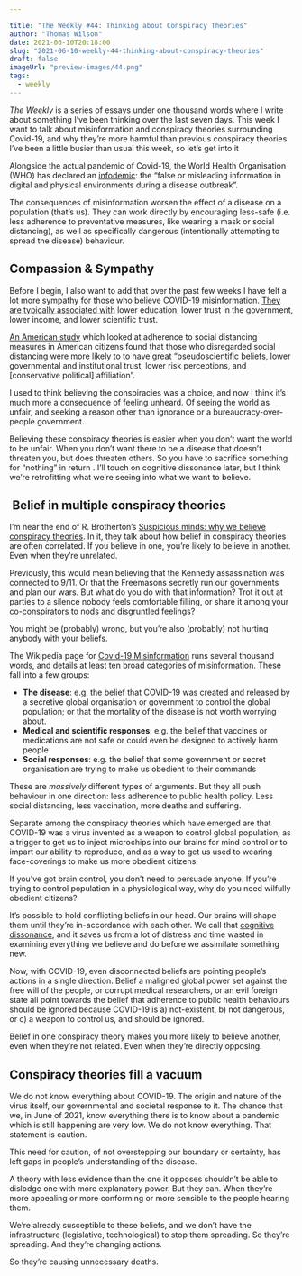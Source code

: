 ```yaml
---

title: "The Weekly #44: Thinking about Conspiracy Theories"
author: "Thomas Wilson"
date: 2021-06-10T20:18:00
slug: "2021-06-10-weekly-44-thinking-about-conspiracy-theories"
draft: false
imageUrl: "preview-images/44.png"
tags:
  - weekly
---
```


_The Weekly_ is a series of essays under one thousand words where I write about something I’ve been thinking over the last seven days. This week I want to talk about misinformation and conspiracy theories surrounding Covid-19, and why they’re more harmful than previous conspiracy theories. I’ve been a little busier than usual this week, so let’s get into it

Alongside the actual pandemic of Covid-19, the World Health Organisation (WHO) has declared an [infodemic](https://www.who.int/health-topics/infodemic#tab=tab_1): the “false or misleading information in digital and physical environments during a disease outbreak”.

The consequences of misinformation worsen the effect of a disease on a population (that’s us). They can work directly by encouraging less-safe (i.e. less adherence to preventative measures, like wearing a mask or social distancing), as well as specifically dangerous (intentionally attempting to spread the disease) behaviour.

## Compassion & Sympathy

Before I begin, I also want to add that over the past few weeks I have felt a lot more sympathy for those who believe COVID-19 misinformation. [They are typically associated with](https://www.cambridge.org/core/journals/psychological-medicine/article/coronavirus-conspiracy-suspicions-general-vaccine-attitudes-trust-and-coronavirus-information-source-as-predictors-of-vaccine-hesitancy-among-uk-residents-during-the-covid19-pandemic/FEC34AA0D1972E3A761C784A39D26536) lower education, lower trust in the government, lower income, and lower scientific trust.

[An American study](https://www.ncbi.nlm.nih.gov/pmc/articles/PMC8083329/) which looked at adherence to social distancing measures in American citizens found that those who disregarded social distancing were more likely to to have great “pseudoscientific beliefs, lower governmental and institutional trust, lower risk perceptions, and [conservative political] affiliation”.

I used to think believing the conspiracies was a choice, and now I think it’s much more a consequence of feeling unheard. Of seeing the world as unfair, and seeking a reason other than ignorance or a bureaucracy-over-people government.

Believing these conspiracy theories is easier when you don’t want the world to be unfair. When you don’t want there to be a disease that doesn’t threaten you, but does threaten others. So you have to sacrifice something for “nothing” in return . I’ll touch on cognitive dissonance later, but I think we’re retrofitting what we’re seeing into what we want to believe.

##  Belief in multiple conspiracy theories

I’m near the end of R. Brotherton’s [Suspicious minds: why we believe conspiracy theories](https://www.bloomsbury.com/us/suspicious-minds-9781472915641/). In it, they talk about how belief in conspiracy theories are often correlated. If you believe in one, you’re likely to believe in another. Even when they’re unrelated.

Previously, this would mean believing that the Kennedy assassination was connected to 9/11. Or that the Freemasons secretly run our governments and plan our wars. But what do you do with that information? Trot it out at parties to a silence nobody feels comfortable filling, or share it among your co-conspirators to nods and disgruntled feelings?

You might be (probably) wrong, but you’re also (probably) not hurting anybody with your beliefs.

The Wikipedia page for [Covid-19 Misinformation](https://en.wikipedia.org/wiki/COVID-19_misinformation) runs several thousand words, and details at least ten broad categories of misinformation. These fall into a few groups:

- **The disease**: e.g. the belief that COVID-19 was created and released by a secretive global organisation or government to control the global population; or that the mortality of the disease is not worth worrying about.
- **Medical and scientific responses**: e.g. the belief that vaccines or medications are not safe or could even be designed to actively harm people
- **Social responses**: e.g. the belief that some government or secret organisation are trying to make us obedient to their commands

These are _massively_ different types of arguments. But they all push behaviour in one direction: less adherence to public health policy. Less social distancing, less vaccination, more deaths and suffering.

Separate among the conspiracy theories which have emerged are that COVID-19 was a virus invented as a weapon to control global population, as a trigger to get us to inject microchips into our brains for mind control or to impart our ability to reproduce, and as a way to get us used to wearing face-coverings to make us more obedient citizens.

If you’ve got brain control, you don’t need to persuade anyone. If you’re trying to control population in a physiological way, why do you need wilfully obedient citizens?

It’s possible to hold conflicting beliefs in our head. Our brains will shape them until they’re in-accordance with each other. We call that [cognitive dissonance](https://en.wikipedia.org/wiki/Cognitive_dissonance), and it saves us from a lot of distress and time wasted in examining everything we believe and do before we assimilate something new.

Now, with COVID-19, even disconnected beliefs are pointing people’s actions in a single direction. Belief a maligned global power set against the free will of the people, or corrupt medical researchers, or an evil foreign state all point towards the belief that adherence to public health behaviours should be ignored because COVID-19 is a) not-existent, b) not dangerous, or c) a weapon to control us, and should be ignored.

Belief in one conspiracy theory makes you more likely to believe another, even when they’re not related. Even when they’re directly opposing.

## Conspiracy theories fill a vacuum

We do not know everything about COVID-19. The origin and nature of the virus itself, our governmental and societal response to it. The chance that we, in June of 2021, know everything there is to know about a pandemic which is still happening are very low. We do not know everything. That statement is caution.

This need for caution, of not overstepping our boundary or certainty, has left gaps in people’s understanding of the disease.

A theory with less evidence than the one it opposes shouldn’t be able to dislodge one with more explanatory power. But they can. When they’re more appealing or more conforming or more sensible to the people hearing them.

We’re already susceptible to these beliefs, and we don’t have the infrastructure (legislative, technological) to stop them spreading. So they’re spreading. And they’re changing actions.

So they’re causing unnecessary deaths.
